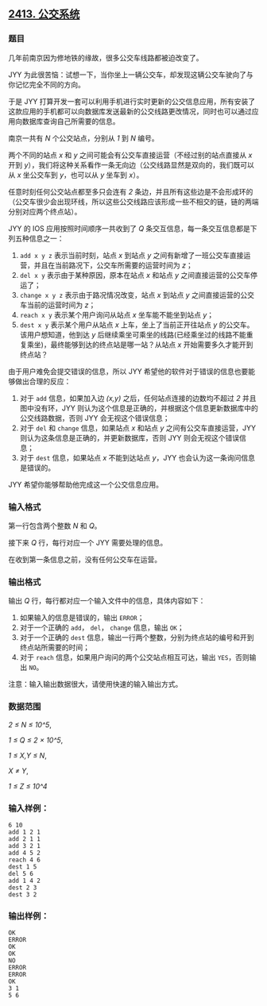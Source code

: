 ## [2413. 公交系统](https://www.acwing.com/problem/content/2415/)

### 题目

几年前南京因为修地铁的缘故，很多公交车线路都被迫改变了。

JYY 为此很苦恼：试想一下，当你坐上一辆公交车，却发现这辆公交车驶向了与你记忆完全不同的方向。

于是 JYY 打算开发一套可以利用手机进行实时更新的公交信息应用，所有安装了这款应用的手机都可以向数据库发送最新的公交线路更改情况，同时也可以通过应用向数据库查询自己所需要的信息。

南京一共有 *N* 个公交站点，分别从 *1* 到 *N* 编号。

两个不同的站点 *x* 和 *y* 之间可能会有公交车直接运营（不经过别的站点直接从 *x* 开到 *y*），我们将这种关系看作一条无向边（公交线路显然是双向的，我们既可以从 *x* 坐公交车到 *y*，也可以从 *y* 坐车到 *x*）。

任意时刻任何公交站点都至多只会连有 *2* 条边，并且所有这些边是不会形成环的（公交车很少会出现环线，所以这些公交线路应该形成一些不相交的链，链的两端分别对应两个终点站）。

JYY 的 IOS 应用按照时间顺序一共收到了 *Q* 条交互信息，每一条交互信息都是下列五种信息之一：

1. `add x y z` 表示当前时刻，站点 *x* 到站点 *y* 之间有新增了一班公交车直接运营，并且在当前路况下，公交车所需要的运营时间为 *z*；
2. `del x y` 表示由于某种原因，原本在站点 *x* 和站点 *y* 之间直接运营的公交车停运了；
3. `change x y z` 表示由于路况情况改变，站点 *x* 到站点 *y* 之间直接运营的公交车当前的运营时间为 *z*；
4. `reach x y` 表示某个用户询问从站点 *x* 坐车能不能坐到站点 *y*；
5. `dest x y` 表示某个用户从站点 *x* 上车，坐上了当前正开往站点 *y* 的公交车。该用户想知道，他到达 *y* 后继续乘坐可乘坐的线路(已经乘坐过的线路不能重复乘坐)，最终能够到达的终点站是哪一站？从站点 *x* 开始需要多久才能开到终点站？

由于用户难免会提交错误的信息，所以 JYY 希望他的软件对于错误的信息也要能够做出合理的反应：

1. 对于 `add` 信息，如果加入边 *(x,y)* 之后，任何站点连接的边数均不超过 *2* 并且图中没有环，JYY 则认为这个信息是正确的，并根据这个信息更新数据库中的公交线路数据，否则 JYY 会无视这个错误信息；
2. 对于 `del` 和 `change` 信息，如果站点 *x* 和站点 *y* 之间有公交车直接运营，JYY 则认为这条信息是正确的，并更新数据库，否则 JYY 则会无视这个错误信息；
3. 对于 `dest` 信息，如果站点 *x* 不能到达站点 *y*，JYY 也会认为这一条询问信息是错误的。

JYY 希望你能够帮助他完成这一个公交信息应用。

### 输入格式

第一行包含两个整数 *N* 和 *Q*。

接下来 *Q* 行，每行对应一个 JYY 需要处理的信息。

在收到第一条信息之前，没有任何公交车在运营。

### 输出格式

输出 *Q* 行，每行都对应一个输入文件中的信息，具体内容如下：

1. 如果输入的信息是错误的，输出 `ERROR`；
2. 对于一个正确的 `add`， `del`， `change` 信息，输出 `OK`；
3. 对于一个正确的 `dest` 信息，输出一行两个整数，分别为终点站的编号和开到终点站所需要的时间；
4. 对于 `reach` 信息，如果用户询问的两个公交站点相互可达，输出 `YES`，否则输出 `NO`。

注意：输入输出数据很大，请使用快速的输入输出方式。

### 数据范围

*2 ≤ N ≤ 10^5*,

*1 ≤ Q ≤ 2 × 10^5*,

*1 ≤ X,Y ≤ N*,

*X ≠ Y*,

*1 ≤ Z ≤ 10^4*

### 输入样例：

```
6 10
add 1 2 1
add 2 1 1
add 3 2 1
add 4 5 2
reach 4 6
dest 1 5
del 5 6
add 1 4 2
dest 2 3
dest 3 2
```

### 输出样例：

```
OK
ERROR
OK
OK
NO
ERROR
ERROR
OK
3 1
5 6
```
